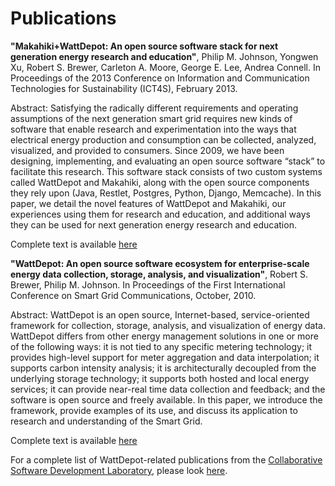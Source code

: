 # Publications

**"Makahiki+WattDepot: An open source software stack for next generation energy research and education"**,
Philip M. Johnson, Yongwen Xu, Robert S. Brewer, Carleton A. Moore, George E. Lee, Andrea Connell. In
Proceedings of the 2013 Conference on Information and Communication Technologies for Sustainability (ICT4S), February 2013.

Abstract: Satisfying the radically different requirements and operating assumptions of the next generation smart grid requires new kinds of software that enable research and experimentation into the ways that electrical energy production and consumption can be collected, analyzed, visualized, and provided to consumers. Since 2009, we have been designing, implementing, and evaluating an open source software “stack” to facilitate this research. This software stack consists of two custom systems called WattDepot and Makahiki, along with the open source components they rely upon (Java, Restlet, Postgres, Python, Django, Memcache). In this paper, we detail the novel features of WattDepot and Makahiki, our experiences using them for research and education, and additional ways they can be used for next generation energy research and education.

Complete text is available [here](https://csdl-techreports.googlecode.com/svn/trunk/techreports/2012/12-06/12-06.pdf)

**"WattDepot: An open source software ecosystem for enterprise-scale energy data collection, storage, analysis, and visualization"**, Robert S. Brewer, Philip M. Johnson. 
In Proceedings of the First International Conference on Smart Grid Communications, October, 2010.

Abstract: WattDepot is an open source, Internet-based, service-oriented framework for collection, storage, analysis, and visualization of energy data. WattDepot differs from other energy management solutions in one or more of the following ways: it is not tied to any specific metering technology; it provides high-level support for meter aggregation and data interpolation; it supports carbon intensity analysis; it is architecturally decoupled from the underlying storage technology; it supports both hosted and local energy services; it can provide near-real time data collection and feedback; and the software is open source and freely available. In this paper, we introduce the framework, provide examples of its use, and discuss its application to research and understanding of the Smart Grid.

Complete text is available [here](https://csdl-techreports.googlecode.com/svn/trunk/techreports/2010/10-05/10-05.pdf)

For a complete list of WattDepot-related publications from the [Collaborative Software Development Laboratory](http://csdl.ics.hawaii.edu), please look [here](http://www.citeulike.org/group/3370/tag/wattdepot).

